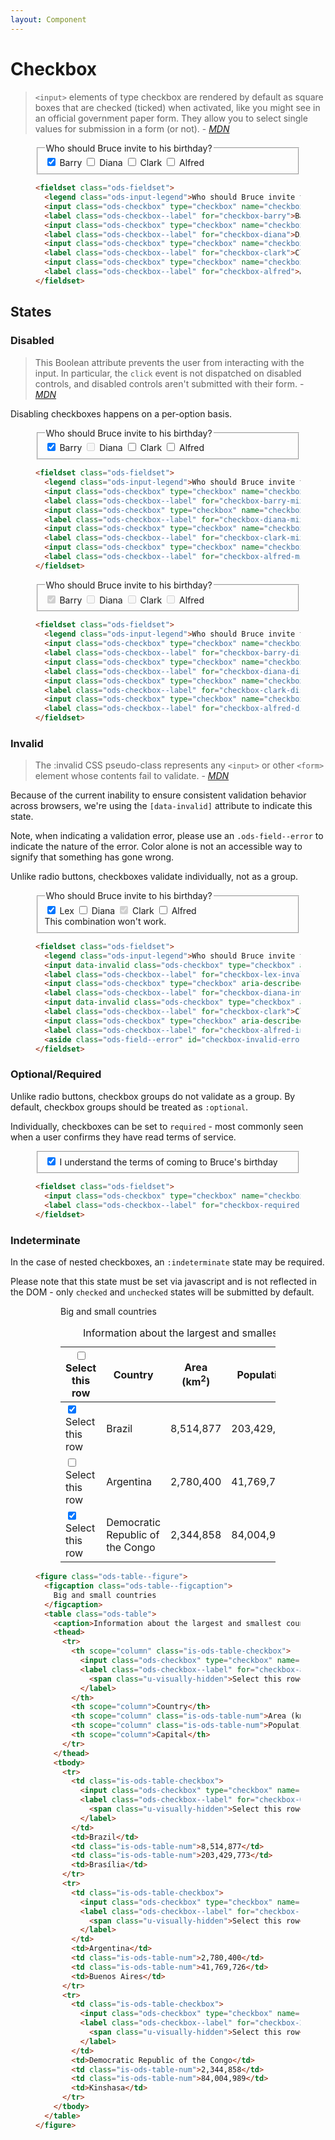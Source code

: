 ```yaml
---
layout: Component
---
```


# Checkbox

> `<input>` elements of type checkbox are rendered by default as square boxes that are checked (ticked) when activated, like you might see in an official government paper form. They allow you to select single values for submission in a form (or not). - <cite><a href='https://developer.mozilla.org/en-US/docs/Web/HTML/Element/input/checkbox'>MDN</a></cite>

<figure class="nimatron--example">
  <div class="nimatron--rendered">
    <fieldset class="ods-fieldset">
      <legend class="ods-input-legend">Who should Bruce invite to his birthday?</legend>
      <input class="ods-checkbox" type="checkbox" name="checkbox" id="checkbox-barry" value="barry" checked>
      <label class="ods-checkbox--label" for="checkbox-barry">Barry</label>
      <input class="ods-checkbox" type="checkbox" name="checkbox" id="checkbox-diana" value="diana">
      <label class="ods-checkbox--label" for="checkbox-diana">Diana</label>
      <input class="ods-checkbox" type="checkbox" name="checkbox" id="checkbox-clark" value="clark">
      <label class="ods-checkbox--label" for="checkbox-clark">Clark</label>
      <input class="ods-checkbox" type="checkbox" name="checkbox" id="checkbox-alfred" value="alfred">
      <label class="ods-checkbox--label" for="checkbox-alfred">Alfred</label>
    </fieldset>
  </div>

  ```html
  <fieldset class="ods-fieldset">
    <legend class="ods-input-legend">Who should Bruce invite to his birthday?</legend>
    <input class="ods-checkbox" type="checkbox" name="checkbox" id="checkbox-barry" value="barry" checked>
    <label class="ods-checkbox--label" for="checkbox-barry">Barry</label>
    <input class="ods-checkbox" type="checkbox" name="checkbox" id="checkbox-diana" value="diana">
    <label class="ods-checkbox--label" for="checkbox-diana">Diana</label>
    <input class="ods-checkbox" type="checkbox" name="checkbox" id="checkbox-clark" value="clark">
    <label class="ods-checkbox--label" for="checkbox-clark">Clark</label>
    <input class="ods-checkbox" type="checkbox" name="checkbox" id="checkbox-alfred" value="alfred">
    <label class="ods-checkbox--label" for="checkbox-alfred">Alfred</label>
  </fieldset>
  ```
</figure>

## States

### Disabled

> This Boolean attribute prevents the user from interacting with the input. In particular, the `click` event is not dispatched on disabled controls, and disabled controls aren't submitted with their form. - <cite><a href='https://developer.mozilla.org/en-US/docs/Web/HTML/Element/input#attr-disabled'>MDN</a></cite>

Disabling checkboxes happens on a per-option basis.

<figure class="nimatron--example">
  <div class="nimatron--rendered">
    <fieldset class="ods-fieldset">
      <legend class="ods-input-legend">Who should Bruce invite to his birthday?</legend>
      <input class="ods-checkbox" type="checkbox" name="checkbox-mix" id="checkbox-barry-mix" value="barry" checked>
      <label class="ods-checkbox--label" for="checkbox-barry-mix">Barry</label>
      <input class="ods-checkbox" type="checkbox" name="checkbox-mix" id="checkbox-diana-mix" value="diana" disabled>
      <label class="ods-checkbox--label" for="checkbox-diana-mix">Diana</label>
      <input class="ods-checkbox" type="checkbox" name="checkbox-mix" id="checkbox-clark-mix" value="clark">
      <label class="ods-checkbox--label" for="checkbox-clark-mix">Clark</label>
      <input class="ods-checkbox" type="checkbox" name="checkbox-mix" id="checkbox-alfred-mix" value="alfred">
      <label class="ods-checkbox--label" for="checkbox-alfred-mix">Alfred</label>
    </fieldset>
  </div>

  ```html
  <fieldset class="ods-fieldset">
    <legend class="ods-input-legend">Who should Bruce invite to his birthday?</legend>
    <input class="ods-checkbox" type="checkbox" name="checkbox-mix" id="checkbox-barry-mix" value="barry" checked>
    <label class="ods-checkbox--label" for="checkbox-barry-mix">Barry</label>
    <input class="ods-checkbox" type="checkbox" name="checkbox-mix" id="checkbox-diana-mix" value="diana" disabled>
    <label class="ods-checkbox--label" for="checkbox-diana-mix">Diana</label>
    <input class="ods-checkbox" type="checkbox" name="checkbox-mix" id="checkbox-clark-mix" value="clark">
    <label class="ods-checkbox--label" for="checkbox-clark-mix">Clark</label>
    <input class="ods-checkbox" type="checkbox" name="checkbox-mix" id="checkbox-alfred-mix" value="alfred">
    <label class="ods-checkbox--label" for="checkbox-alfred-mix">Alfred</label>
  </fieldset>
  ```
</figure>

<figure class="nimatron--example">
  <div class="nimatron--rendered">
    <fieldset class="ods-fieldset">
      <legend class="ods-input-legend">Who should Bruce invite to his birthday?</legend>
      <input class="ods-checkbox" type="checkbox" name="checkbox-disabled" id="checkbox-barry-disabled" value="barry" disabled checked>
      <label class="ods-checkbox--label" for="checkbox-barry-disabled">Barry</label>
      <input class="ods-checkbox" type="checkbox" name="checkbox-disabled" id="checkbox-diana-disabled" value="diana" disabled>
      <label class="ods-checkbox--label" for="checkbox-diana-disabled">Diana</label>
      <input class="ods-checkbox" type="checkbox" name="checkbox-disabled" id="checkbox-clark-disabled" value="clark" disabled>
      <label class="ods-checkbox--label" for="checkbox-clark-disabled">Clark</label>
      <input class="ods-checkbox" type="checkbox" name="checkbox-disabled" id="checkbox-alfred-disabled" value="alfred" disabled>
      <label class="ods-checkbox--label" for="checkbox-alfred-disabled">Alfred</label>
    </fieldset>
  </div>

  ```html
  <fieldset class="ods-fieldset">
    <legend class="ods-input-legend">Who should Bruce invite to his birthday?</legend>
    <input class="ods-checkbox" type="checkbox" name="checkbox-disabled" id="checkbox-barry-disabled" value="barry" disabled checked>
    <label class="ods-checkbox--label" for="checkbox-barry-disabled">Barry</label>
    <input class="ods-checkbox" type="checkbox" name="checkbox-disabled" id="checkbox-diana-disabled" value="diana" disabled>
    <label class="ods-checkbox--label" for="checkbox-diana-disabled">Diana</label>
    <input class="ods-checkbox" type="checkbox" name="checkbox-disabled" id="checkbox-clark-disabled" value="clark" disabled>
    <label class="ods-checkbox--label" for="checkbox-clark-disabled">Clark</label>
    <input class="ods-checkbox" type="checkbox" name="checkbox-disabled" id="checkbox-alfred-disabled" value="alfred" disabled>
    <label class="ods-checkbox--label" for="checkbox-alfred-disabled">Alfred</label>
  </fieldset>
  ```
</figure>

### Invalid

>The :invalid CSS pseudo-class represents any `<input>` or other `<form>` element whose contents fail to validate. - <cite><a href='https://developer.mozilla.org/en-US/docs/Web/CSS/:invalid'>MDN</a></cite>

Because of the current inability to ensure consistent validation behavior across browsers, we're using the `[data-invalid]` attribute to indicate this state.

Note, when indicating a validation error, please use an `.ods-field--error` to indicate the nature of the error. Color alone is not an accessible way to signify that something has gone wrong.

Unlike radio buttons, checkboxes validate individually, not as a group.

<figure class="nimatron--example">
  <div class="nimatron--rendered">
    <fieldset class="ods-fieldset">
      <legend class="ods-input-legend">Who should Bruce invite to his birthday?</legend>
      <input data-invalid class="ods-checkbox" type="checkbox" aria-describedby="checkbox-invalid-error" name="checkbox-invalid" id="checkbox-lex-invalid" value="lex" checked>
      <label class="ods-checkbox--label" for="checkbox-lex-invalid">Lex</label>
      <input class="ods-checkbox" type="checkbox" aria-describedby="checkbox-invalid-error" name="checkbox-invalid" id="checkbox-diana-invalid" value="diana">
      <label class="ods-checkbox--label" for="checkbox-diana-invalid">Diana</label>
      <input data-invalid class="ods-checkbox" type="checkbox" aria-describedby="checkbox-invalid-error" name="checkbox-invalid" id="checkbox-clark-invalid" value="clark" checked disabled>
      <label class="ods-checkbox--label" for="checkbox-clark">Clark</label>
      <input class="ods-checkbox" type="checkbox" aria-describedby="checkbox-invalid-error" name="checkbox-invalid" id="checkbox-alfred-invalid" value="alfred">
      <label class="ods-checkbox--label" for="checkbox-alfred-invalid">Alfred</label>
      <aside class="ods-field--error" id="checkbox-invalid-error">This combination won't work.</aside>
    </fieldset>
  </div>

  ```html
  <fieldset class="ods-fieldset">
    <legend class="ods-input-legend">Who should Bruce invite to his birthday?</legend>
    <input data-invalid class="ods-checkbox" type="checkbox" aria-describedby="checkbox-invalid-error" name="checkbox-invalid" id="checkbox-lex-invalid" value="lex" checked>
    <label class="ods-checkbox--label" for="checkbox-lex-invalid">Lex</label>
    <input class="ods-checkbox" type="checkbox" aria-describedby="checkbox-invalid-error" name="checkbox-invalid" id="checkbox-diana-invalid" value="diana">
    <label class="ods-checkbox--label" for="checkbox-diana-invalid">Diana</label>
    <input data-invalid class="ods-checkbox" type="checkbox" aria-describedby="checkbox-invalid-error" name="checkbox-invalid" id="checkbox-clark-invalid" value="clark" checked disabled>
    <label class="ods-checkbox--label" for="checkbox-clark">Clark</label>
    <input class="ods-checkbox" type="checkbox" aria-describedby="checkbox-invalid-error" name="checkbox-invalid" id="checkbox-alfred-invalid" value="alfred">
    <label class="ods-checkbox--label" for="checkbox-alfred-invalid">Alfred</label>
    <aside class="ods-field--error" id="checkbox-invalid-error">This combination won't work.</aside>
  </fieldset>
  ```
</figure>

### Optional/Required

Unlike radio buttons, checkbox groups do not validate as a group. By default, checkbox groups should be treated as `:optional`.

Individually, checkboxes can be set to `required` - most commonly seen when a user confirms they have read terms of service.

<figure class="nimatron--example">
  <div class="nimatron--rendered">
    <fieldset class="ods-fieldset">
      <input class="ods-checkbox" type="checkbox" name="checkbox-required" id="checkbox-required" value="terms-accepted" checked required>
      <label class="ods-checkbox--label" for="checkbox-required">I understand the terms of coming to Bruce's birthday</label>
    </fieldset>
  </div>

  ```html
  <fieldset class="ods-fieldset">
    <input class="ods-checkbox" type="checkbox" name="checkbox-required" id="checkbox-required" value="terms-accepted" checked required>
    <label class="ods-checkbox--label" for="checkbox-required">I understand the terms of coming to Bruce's birthday</label>
  </fieldset>
  ```
</figure>

### Indeterminate

In the case of nested checkboxes, an `:indeterminate` state may be required.

Please note that this state must be set via javascript and is not reflected in the DOM - only `checked` and `unchecked` states will be submitted by default.

<figure class="nimatron--example">
  <div class="nimatron--rendered">
    <figure class="ods-table--figure">
      <figcaption class="ods-table--figcaption">
        Big and small countries
      </figcaption>
      <table class="ods-table">
        <caption>Information about the largest and smallest countries.</caption>
        <thead>
          <tr>
            <th scope="column" class="is-ods-table-checkbox">
              <input class="ods-checkbox" type="checkbox" name="row[all]" id="checkbox-all" value="check-all">
              <label class="ods-checkbox--label" for="checkbox-all">
                <span class="u-visually-hidden">Select this row</span>
              </label>
            </th>
            <th scope="column">Country</th>
            <th scope="column" class="is-ods-table-num">Area (km<sup>2</sup>)</th>
            <th scope="column" class="is-ods-table-num">Population</th>
            <th scope="column">Capital</th>
          </tr>
        </thead>
        <tbody>
          <tr>
            <td class="is-ods-table-checkbox">
              <input class="ods-checkbox" type="checkbox" name="row[0]" id="checkbox-0" value="check-0" checked>
              <label class="ods-checkbox--label" for="checkbox-0">
                <span class="u-visually-hidden">Select this row</span>
              </label>
            </td>
            <td>Brazil</td>
            <td class="is-ods-table-num">8,514,877</td>
            <td class="is-ods-table-num">203,429,773</td>
            <td>Brasília</td>
          </tr>
          <tr>
            <td class="is-ods-table-checkbox">
              <input class="ods-checkbox" type="checkbox" name="row[1]" id="checkbox-1" value="check-1">
              <label class="ods-checkbox--label" for="checkbox-1">
                <span class="u-visually-hidden">Select this row</span>
              </label>
            </td>
            <td>Argentina</td>
            <td class="is-ods-table-num">2,780,400</td>
            <td class="is-ods-table-num">41,769,726</td>
            <td>Buenos Aires</td>
          </tr>
          <tr>
            <td class="is-ods-table-checkbox">
              <input class="ods-checkbox" type="checkbox" name="row[2]" id="checkbox-2" value="check-2" checked>
              <label class="ods-checkbox--label" for="checkbox-2">
                <span class="u-visually-hidden">Select this row</span>
              </label>
            </td>
            <td>Democratic Republic of the Congo</td>
            <td class="is-ods-table-num">2,344,858</td>
            <td class="is-ods-table-num">84,004,989</td>
            <td>Kinshasa</td>
          </tr>
        </tbody>
      </table>
    </figure>
  </div>

  ```html
  <figure class="ods-table--figure">
    <figcaption class="ods-table--figcaption">
      Big and small countries
    </figcaption>
    <table class="ods-table">
      <caption>Information about the largest and smallest countries.</caption>
      <thead>
        <tr>
          <th scope="column" class="is-ods-table-checkbox">
            <input class="ods-checkbox" type="checkbox" name="row[all]" id="checkbox-all" value="check-all">
            <label class="ods-checkbox--label" for="checkbox-all">
              <span class="u-visually-hidden">Select this row</span>
            </label>
          </th>
          <th scope="column">Country</th>
          <th scope="column" class="is-ods-table-num">Area (km<sup>2</sup>)</th>
          <th scope="column" class="is-ods-table-num">Population</th>
          <th scope="column">Capital</th>
        </tr>
      </thead>
      <tbody>
        <tr>
          <td class="is-ods-table-checkbox">
            <input class="ods-checkbox" type="checkbox" name="row[0]" id="checkbox-0" value="check-0" checked>
            <label class="ods-checkbox--label" for="checkbox-0">
              <span class="u-visually-hidden">Select this row</span>
            </label>
          </td>
          <td>Brazil</td>
          <td class="is-ods-table-num">8,514,877</td>
          <td class="is-ods-table-num">203,429,773</td>
          <td>Brasília</td>
        </tr>
        <tr>
          <td class="is-ods-table-checkbox">
            <input class="ods-checkbox" type="checkbox" name="row[1]" id="checkbox-1" value="check-1">
            <label class="ods-checkbox--label" for="checkbox-1">
              <span class="u-visually-hidden">Select this row</span>
            </label>
          </td>
          <td>Argentina</td>
          <td class="is-ods-table-num">2,780,400</td>
          <td class="is-ods-table-num">41,769,726</td>
          <td>Buenos Aires</td>
        </tr>
        <tr>
          <td class="is-ods-table-checkbox">
            <input class="ods-checkbox" type="checkbox" name="row[2]" id="checkbox-2" value="check-2" checked>
            <label class="ods-checkbox--label" for="checkbox-2">
              <span class="u-visually-hidden">Select this row</span>
            </label>
          </td>
          <td>Democratic Republic of the Congo</td>
          <td class="is-ods-table-num">2,344,858</td>
          <td class="is-ods-table-num">84,004,989</td>
          <td>Kinshasa</td>
        </tr>
      </tbody>
    </table>
  </figure>
  ```
</figure>

<script>
  var checkbox = document.getElementById("checkbox-all");
  checkbox.indeterminate = true;
</script>

